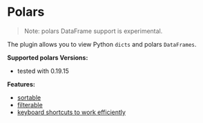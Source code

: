 # Polars
>Note: polars DataFrame support is experimental.

The plugin allows you to view Python `dicts` and polars `DataFrames`.

**Supported polars Versions:**
* tested with 0.19.15

**Features:**
- [sortable](./SORTING.md)
- [filterable](./FILTERING.md)
- [keyboard shortcuts to work efficiently](./KEYBOARD_SHORTCUTS.md)